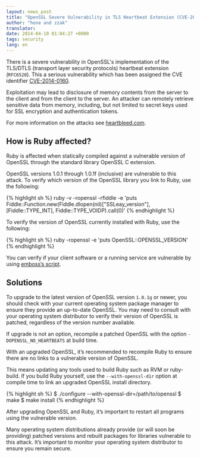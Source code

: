 ```yaml
---
layout: news_post
title: "OpenSSL Severe Vulnerability in TLS Heartbeat Extension (CVE-2014-0160)"
author: "hone and zzak"
translator:
date: 2014-04-10 01:04:27 +0000
tags: security
lang: en
---
```


There is a severe vulnerability in OpenSSL's implementation of the TLS/DTLS
(transport layer security protocols) heartbeat extension (`RFC6520`).
This a serious vulnerability which has been assigned the CVE identifier
[CVE-2014-0160](https://web.nvd.nist.gov/view/vuln/detail?vulnId=CVE-2014-0160).

Exploitation may lead to disclosure of memory contents from the server to the
client and from the client to the server. An attacker can remotely retrieve
sensitive data from memory, including, but not limited to secret keys used for
SSL encryption and authentication tokens.

For more information on the attacks see [heartbleed.com](http://heartbleed.com).

## How is Ruby affected?

Ruby is affected when statically compiled against a vulnerable version of
OpenSSL through the standard library OpenSSL C extension.

OpenSSL versions 1.0.1 through 1.0.1f (inclusive) are vulnerable to this
attack. To verify which version of the OpenSSL library you link to Ruby,
use the following:

{% highlight sh %}
ruby -v -ropenssl -rfiddle -e 'puts Fiddle::Function.new(Fiddle.dlopen(nil)["SSLeay_version"], [Fiddle::TYPE_INT], Fiddle::TYPE_VOIDP).call(0)'
{% endhighlight %}

To verify the version of OpenSSL currently installed with Ruby,
use the following:

{% highlight sh %}
ruby -ropenssl -e 'puts OpenSSL::OPENSSL_VERSION'
{% endhighlight %}

You can verify if your client software or a running service are vulnerable
by using [emboss’s script](https://github.com/emboss/heartbeat).

## Solutions

To upgrade to the latest version of OpenSSL version `1.0.1g` or newer,
you should check with your current operating system package manager to ensure
they provide an up-to-date OpenSSL. You may need to consult with your
operating system distributor to verify their version of OpenSSL is patched,
regardless of the version number available.

If upgrade is not an option, recompile a patched OpenSSL with the
option `-DOPENSSL_NO_HEARTBEATS` at build time.

With an upgraded OpenSSL, it’s recommended to recompile Ruby to ensure
there are no links to a vulnerable version of OpenSSL.

This means updating any tools used to build Ruby such as RVM or ruby-build.
If you build Ruby yourself, use the `--with-openssl-dir` option at
compile time to link an upgraded OpenSSL install directory.

{% highlight sh %}
$ ./configure --with-openssl-dir=/path/to/openssl
$ make
$ make install
{% endhighlight %}

After upgrading OpenSSL and Ruby, it’s important to restart all programs
using the vulnerable version.

Many operating system distributions already provide (or will soon be
providing) patched versions and rebuilt packages for libraries vulnerable to
this attack. It’s important to monitor your operating system distributor to
ensure you remain secure.
